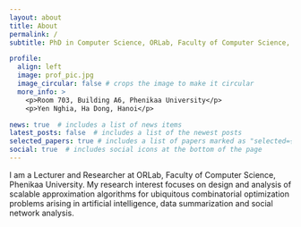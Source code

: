 ```yaml
---
layout: about
title: About
permalink: /
subtitle: PhD in Computer Science, ORLab, Faculty of Computer Science, Phenikaa University

profile:
  align: left
  image: prof_pic.jpg
  image_circular: false # crops the image to make it circular
  more_info: >
    <p>Room 703, Building A6, Phenikaa University</p>
    <p>Yen Nghia, Ha Dong, Hanoi</p>

news: true  # includes a list of news items
latest_posts: false  # includes a list of the newest posts
selected_papers: true # includes a list of papers marked as "selected={true}"
social: true  # includes social icons at the bottom of the page
---
```


I am a Lecturer and Researcher at ORLab, Faculty of Computer Science, Phenikaa University. My research interest focuses on design and analysis of scalable approximation algorithms for ubiquitous combinatorial optimization problems arising in artificial intelligence, data summarization and social network analysis.

